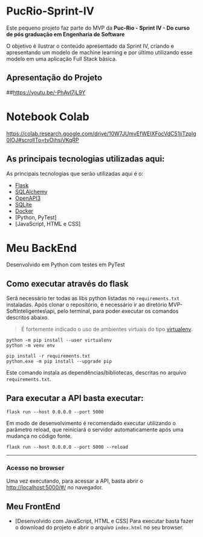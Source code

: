 # PucRio-Sprint-IV
Este pequeno projeto faz parte do MVP da **Puc-Rio - Sprint IV - Do curso de pós graduação em Engenharia de Software** 

O objetivo é ilustrar o conteúdo apresentado da Sprint IV, criando e apresentando um modelo de machine learning e por último utilizando esse modelo em uma aplicação Full Stack básica.

## Apresentação do Projeto
##https://youtu.be/-PhAvI7iL9Y


# Notebook Colab
https://colab.research.google.com/drive/10W7JUmvEfWEIXFocVdC51jiTzpIg0IOJ#scrollTo=tvOjhsiVKqRP


## As principais tecnologias utilizadas aqui:

As principais tecnologias que serão utilizadas aqui é o:
 - [Flask](https://flask.palletsprojects.com/en/2.3.x/)
 - [SQLAlchemy](https://www.sqlalchemy.org/)
 - [OpenAPI3](https://swagger.io/specification/)
 - [SQLite](https://www.sqlite.org/index.html)
 - [Docker](https://docs.docker.com)
 - [Python, PyTest]
 - [JavaScript, HTML e CSS]

# Meu BackEnd
Desenvolvido em Python com testes em PyTest

## Como executar através do flask 
Será necessário ter todas as libs python listadas no `requirements.txt` instaladas.
Após clonar o repositório, é necessário ir ao diretório MVP-SoftInteligentes\api, pelo terminal, para poder executar os comandos descritos abaixo.

> É fortemente indicado o uso de ambientes virtuais do tipo [virtualenv](https://virtualenv.pypa.io/en/latest/installation.html).

```
python -m pip install --user virtualenv
python -m venv env
```

```
pip install -r requirements.txt
python.exe -m pip install --upgrade pip
```

Este comando instala as dependências/bibliotecas, descritas no arquivo `requirements.txt`.

## Para executar a API  basta executar:

```
flask run --host 0.0.0.0 --port 5000
```

Em modo de desenvolvimento é recomendado executar utilizando o parâmetro reload, que reiniciará o servidor
automaticamente após uma mudança no código fonte. 

```
flask run --host 0.0.0.0 --port 5000 --reload
```

---
### Acesso no browser
Uma vez executando, para acessar a API, basta abrir o [http://localhost:5000/#/](http://localhost:5000/#/) no navegador.

## Meu FrontEnd
- [Desenvolvido com JavaScript, HTML e CSS]
Para executar basta fazer o download do projeto e abrir o arquivo `index.html` no seu browser.